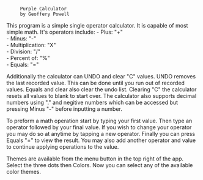          Purple Calculator
         by Geoffery Powell

This program is a simple single 
operator calculator. It is capable 
of most simple math. It's operators 
include: 
	- Plus: "+"   
	- Minus: "-"    
	- Multiplication: "X"   
	- Division: "/"   
	- Percent of: "%"   
	- Equals: "="   
	
Additionally the calculator can UNDO
and clear "C" values. UNDO removes the 
last recorded value. This can be done 
until you run out of recorded values. 
Equals and clear also clear the undo list. 
Clearing "C" the calculator resets all 
values to blank to start over. The 
calculator also supports decimal numbers 
using "." and negitive numbers which can 
be accessed but pressing Minus "-" before 
inputting a number. 

To preform a math operation start by 
typing your first value. Then type an 
operator followed by your final value. 
If you wish to change your operator you 
may do so at anytime by tapping a new 
operator. Finally you can press 
Equals "=" to view the result. You 
may also add another operator and value 
to continue applying operations to the 
value. 

Themes are available from the menu button
in the top right of the app. Select the three 
dots then Colors. Now you can select any of 
the available color themes. 
